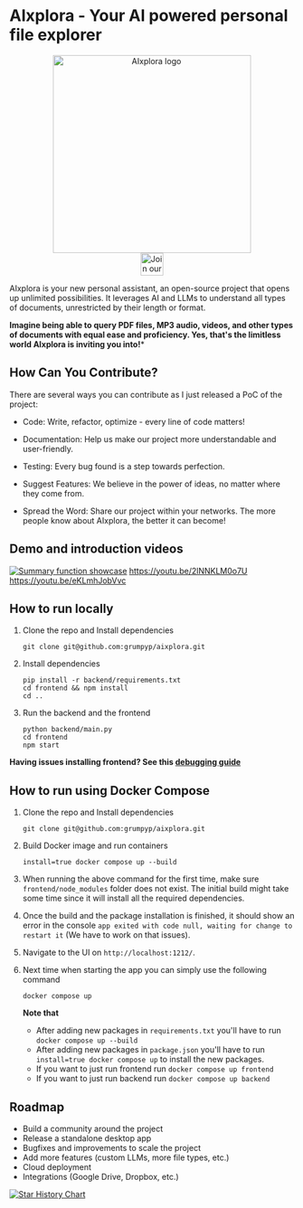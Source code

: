 # AIxplora - Your AI powered personal file explorer
<p align="center">
  <img src="aixplora_logo.png" width="350" title="AIxplora logo"><br>
<a href="https://discord.com/invite/M2AuGZvgHq">
  <img src="https://img.shields.io/badge/discord-join%20chat-blue.svg" alt="Join our Discord" height="40"></a>
</p>

AIxplora is your new personal assistant, an open-source project that opens up unlimited possibilities.
It leverages AI and LLMs to understand all types of documents, unrestricted by their length or format.

**Imagine being able to query PDF files, MP3 audio, videos, and other types of documents with equal ease and proficiency. 
Yes, that's the limitless world AIxplora is inviting you into!***


## How Can You Contribute?
There are several ways you can contribute as I just released a PoC of the project:

- Code: Write, refactor, optimize - every line of code matters!

- Documentation: Help us make our project more understandable and user-friendly.

- Testing: Every bug found is a step towards perfection.

- Suggest Features: We believe in the power of ideas, no matter where they come from.

- Spread the Word: Share our project within your networks. The more people know about AIxplora, the better it can become!

## Demo and introduction videos
[![Summary function showcase](https://img.youtube.com/vi/8x9HhWjjNtY/hqdefault.jpg)](https://youtu.be/8x9HhWjjNtY)
https://youtu.be/2lNNKLM0o7U
https://youtu.be/eKLmhJobVvc


## How to run locally

1. Clone the repo and Install dependencies
      ```
      git clone git@github.com:grumpyp/aixplora.git
      ```
2. Install dependencies
      ```
      pip install -r backend/requirements.txt
      cd frontend && npm install
      cd ..
      ```
3. Run the backend and the frontend
      ```
      python backend/main.py
      cd frontend
      npm start
      ```

**Having issues installing frontend? See this [debugging guide](https://github.com/electron-react-boilerplate/electron-react-boilerplate/issues/400)**

## How to run using Docker Compose

1. Clone the repo and Install dependencies
    ```
    git clone git@github.com:grumpyp/aixplora.git
    ```
2. Build Docker image and run containers
    ```
    install=true docker compose up --build
    ```
3. When running the above command for the first time, make sure `frontend/node_modules` folder does not exist. The initial build might take some time since it will install all the required dependencies.

4. Once the build and the package installation is finished, it should show an error in the console `app exited with code null, waiting for change to restart it` (We have to work on that issues).

5. Navigate to the UI on `http://localhost:1212/`.

6. Next time when starting the app you can simply use the following command
    ```
    docker compose up
    ```
    **Note that** 
      - After adding new packages in `requirements.txt` you'll have to run `docker compose up --build`
      - After adding new packages in `package.json` you'll have to run `install=true docker compose up` to install the new packages.
      - If you want to just run frontend run `docker compose up frontend`
      - If you want to just run backend run `docker compose up backend`


## Roadmap

- Build a community around the project
- Release a standalone desktop app
- Bugfixes and improvements to scale the project
- Add more features (custom LLMs, more file types, etc.)
- Cloud deployment
- Integrations (Google Drive, Dropbox, etc.)

[![Star History Chart](https://api.star-history.com/svg?repos=grumpyp/aixplora&type=Date)](https://star-history.com/#grumpyp/aixplora&Date)

